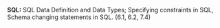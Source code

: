 
**SQL:** SQL Data Definition and Data Types; Specifying constraints in SQL, Schema changing statements in SQL. (6.1, 6.2, 7.4)

